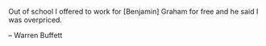 Out of school I offered to work for [Benjamin] Graham for free and he said I was overpriced.

– Warren Buffett